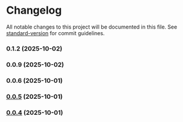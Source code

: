 # Changelog

All notable changes to this project will be documented in this file. See [standard-version](https://github.com/conventional-changelog/standard-version) for commit guidelines.

### 0.1.2 (2025-10-02)

### 0.0.9 (2025-10-02)

### 0.0.6 (2025-10-01)

### [0.0.5](https://github.com/involvex/auto-vue/compare/v0.0.4...v0.0.5) (2025-10-01)

### [0.0.4](https://github.com/involvex/auto-vue/compare/v0.0.3...v0.0.4) (2025-10-01)
